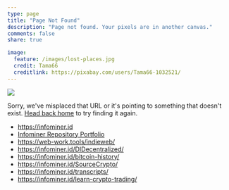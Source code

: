 ```yaml
---
type: page
title: "Page Not Found"
description: "Page not found. Your pixels are in another canvas."
comments: false
share: true

image:
  feature: /images/lost-places.jpg
  credit: Tama66
  creditlink: https://pixabay.com/users/Tama66-1032521/
---  
```


![](https://web-work.tools/indieweb/images/lost-places.jpg)

  <p class="lead">Sorry, we've misplaced that URL or it's pointing to something that doesn't exist. <a href="{{ site.baseurl }}/">Head back home</a> to try finding it again.</p>
<p><ul>
  <li><a href="https://infominer.id">https://infominer.id</a></li>
  <li><a href="https://infominer.id/repo-portfolio">Infominer Repository Portfolio</a></li>
  <li><a href="https://web-work.tools/indieweb/">https://web-work.tools/indieweb/</a></li>
  <li><a href="https://infominer.id/DIDecentralized/">https://infominer.id/DIDecentralized/</a></li>
  <li><a href="https://infominer.id/bitcoin-history/">https://infominer.id/bitcoin-history/</a></li>
  <li><a href="https://infominer.id/SourceCrypto/">https://infominer.id/SourceCrypto/</a></li>
  <li><a href="https://infominer.id/transcripts/">https://infominer.id/transcripts/</a></li>
  <li><a href="https://infominer.id/learn-crypto-trading/">https://infominer.id/learn-crypto-trading/</a></li>
</ul></p>

<script type="text/javascript">
  var GOOG_FIXURL_LANG = 'en';
  var GOOG_FIXURL_SITE = '{{ site.url }}'
</script>
<script type="text/javascript"
  src="//linkhelp.clients.google.com/tbproxy/lh/wm/fixurl.js">
</script>




